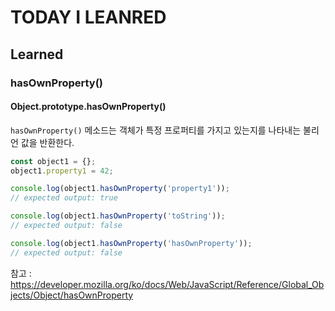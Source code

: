 # TODAY I LEANRED

## Learned

### hasOwnProperty()

#### Object.prototype.hasOwnProperty()

`hasOwnProperty()` 메소드는 객체가 특정 프로퍼티를 가지고 있는지를 나타내는 불리언 값을 반환한다.

```js
const object1 = {};
object1.property1 = 42;

console.log(object1.hasOwnProperty('property1'));
// expected output: true

console.log(object1.hasOwnProperty('toString'));
// expected output: false

console.log(object1.hasOwnProperty('hasOwnProperty'));
// expected output: false
```

참고 : https://developer.mozilla.org/ko/docs/Web/JavaScript/Reference/Global_Objects/Object/hasOwnProperty

